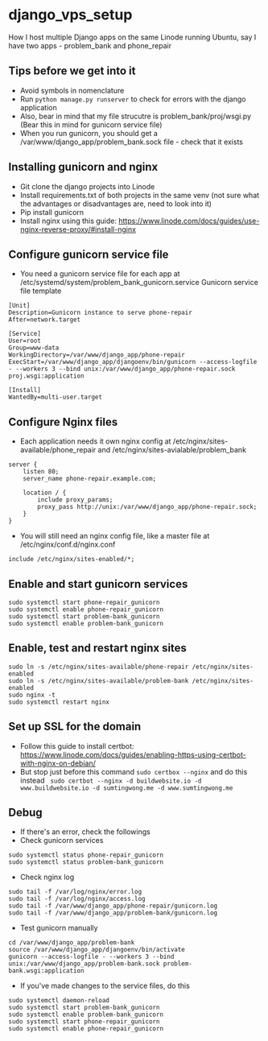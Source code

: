 # django_vps_setup
How I host multiple Django apps on the same Linode running Ubuntu, say I have two apps - problem_bank and phone_repair

## Tips before we get into it
- Avoid symbols in nomenclature
- Run ``` python manage.py runserver ``` to check for errors with the django application
- Also, bear in mind that my file strucutre is problem_bank/proj/wsgi.py (Bear this in mind for gunicorn service file)
- When you run gunicorn, you should get a /var/www/django_app/problem_bank.sock file - check that it exists

## Installing gunicorn and nginx
- Git clone the django projects into Linode   
- Install requirements.txt of both projects in the same venv (not sure what the advantages or disadvantages are, need to look into it)
- Pip install gunicorn   
- Install nginx using this guide: https://www.linode.com/docs/guides/use-nginx-reverse-proxy/#install-nginx

## Configure gunicorn service file 
- You need a gunicorn service file for each app at /etc/systemd/system/problem_bank_gunicorn.service
Gunicorn service file template
```
[Unit]
Description=Gunicorn instance to serve phone-repair
After=network.target

[Service]
User=root
Group=www-data
WorkingDirectory=/var/www/django_app/phone-repair
ExecStart=/var/www/django_app/djangoenv/bin/gunicorn --access-logfile - --workers 3 --bind unix:/var/www/django_app/phone-repair.sock proj.wsgi:application

[Install]
WantedBy=multi-user.target
```

## Configure Nginx files
- Each application needs it own nginx config at /etc/nginx/sites-available/phone_repair and /etc/nginx/sites-avialable/problem_bank
```
server {
    listen 80;
    server_name phone-repair.example.com;

    location / {
        include proxy_params;
        proxy_pass http://unix:/var/www/django_app/phone-repair.sock;
    }
}
```
- You will still need an nginx config file, like a master file at /etc/nginx/conf.d/nginx.conf
```
include /etc/nginx/sites-enabled/*;
```

## Enable and start gunicorn services
```
sudo systemctl start phone-repair_gunicorn
sudo systemctl enable phone-repair_gunicorn
sudo systemctl start problem-bank_gunicorn
sudo systemctl enable problem-bank_gunicorn
```

## Enable, test and restart nginx sites
```
sudo ln -s /etc/nginx/sites-available/phone-repair /etc/nginx/sites-enabled
sudo ln -s /etc/nginx/sites-available/problem-bank /etc/nginx/sites-enabled
sudo nginx -t
sudo systemctl restart nginx
```

## Set up SSL for the domain
- Follow this guide to install certbot: https://www.linode.com/docs/guides/enabling-https-using-certbot-with-nginx-on-debian/
- But stop just before this command ``` sudo certbox --nginx ``` and do this instead ``` sudo certbot --nginx -d buildwebsite.io -d www.buildwebsite.io -d sumtingwong.me -d www.sumtingwong.me```


## Debug
- If there's an error, check the followings
- Check gunicorn services
```
sudo systemctl status phone-repair_gunicorn
sudo systemctl status problem-bank_gunicorn
```

- Check nginx log
```
sudo tail -f /var/log/nginx/error.log
sudo tail -f /var/log/nginx/access.log
sudo tail -f /var/www/django_app/phone-repair/gunicorn.log
sudo tail -f /var/www/django_app/problem-bank/gunicorn.log
```

- Test gunicorn manually
```
cd /var/www/django_app/problem-bank
source /var/www/django_app/djangoenv/bin/activate
gunicorn --access-logfile - --workers 3 --bind unix:/var/www/django_app/problem-bank.sock problem-bank.wsgi:application
```

- If you've made changes to the service files, do this
```
sudo systemctl daemon-reload
sudo systemctl start problem-bank_gunicorn
sudo systemctl enable problem-bank_gunicorn
sudo systemctl start phone-repair_gunicorn
sudo systemctl enable phone-repair_gunicorn
```
